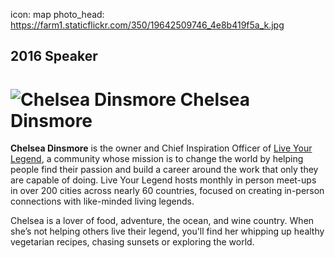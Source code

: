 icon: map
photo_head: https://farm1.staticflickr.com/350/19642509746_4e8b419f5a_k.jpg

## 2016 Speaker

# ![Chelsea Dinsmore](http://imgs.wds.fm/chelsea-dinsmore-round.png) Chelsea Dinsmore

<div class="zig-zags_blue"></div>

**Chelsea Dinsmore** is the owner and Chief Inspiration Officer of [Live Your Legend](http://liveyourlegend.net/), a community whose mission is to change the world by helping people find their passion and build a career around the work that only they are capable of doing. Live Your Legend hosts monthly in person meet-ups in over 200 cities across nearly 60 countries, focused on creating in-person connections with like-minded living legends. 

Chelsea is a lover of food, adventure, the ocean, and wine country. When she’s not helping others live their legend, you'll find her whipping up healthy vegetarian recipes, chasing sunsets or exploring the world.
